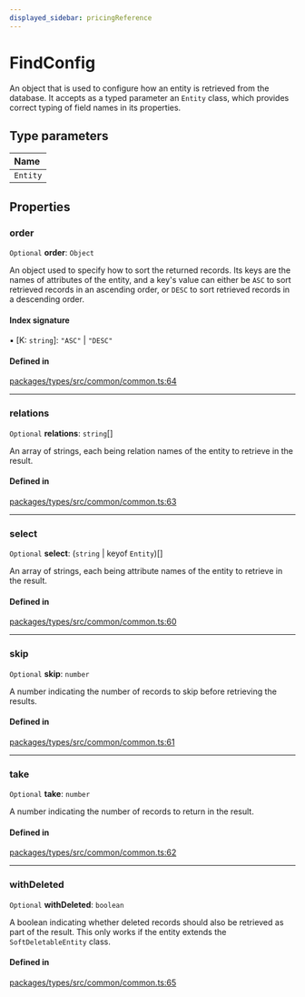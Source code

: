 ```yaml
---
displayed_sidebar: pricingReference
---
```


# FindConfig

An object that is used to configure how an entity is retrieved from the database. It accepts as a typed parameter an `Entity` class, 
which provides correct typing of field names in its properties.

## Type parameters

| Name |
| :------ |
| `Entity` |

## Properties

### order

 `Optional` **order**: `Object`

An object used to specify how to sort the returned records. Its keys are the names of attributes of the entity, and a key's value can either be `ASC` 
to sort retrieved records in an ascending order, or `DESC` to sort retrieved records in a descending order.

#### Index signature

▪ [K: `string`]: ``"ASC"`` \| ``"DESC"``

#### Defined in

[packages/types/src/common/common.ts:64](https://github.com/medusajs/medusa/blob/daea35fe73/packages/types/src/common/common.ts#L64)

___

### relations

 `Optional` **relations**: `string`[]

An array of strings, each being relation names of the entity to retrieve in the result.

#### Defined in

[packages/types/src/common/common.ts:63](https://github.com/medusajs/medusa/blob/daea35fe73/packages/types/src/common/common.ts#L63)

___

### select

 `Optional` **select**: (`string` \| keyof `Entity`)[]

An array of strings, each being attribute names of the entity to retrieve in the result.

#### Defined in

[packages/types/src/common/common.ts:60](https://github.com/medusajs/medusa/blob/daea35fe73/packages/types/src/common/common.ts#L60)

___

### skip

 `Optional` **skip**: `number`

A number indicating the number of records to skip before retrieving the results.

#### Defined in

[packages/types/src/common/common.ts:61](https://github.com/medusajs/medusa/blob/daea35fe73/packages/types/src/common/common.ts#L61)

___

### take

 `Optional` **take**: `number`

A number indicating the number of records to return in the result.

#### Defined in

[packages/types/src/common/common.ts:62](https://github.com/medusajs/medusa/blob/daea35fe73/packages/types/src/common/common.ts#L62)

___

### withDeleted

 `Optional` **withDeleted**: `boolean`

A boolean indicating whether deleted records should also be retrieved as part of the result. This only works if the entity extends the
`SoftDeletableEntity` class.

#### Defined in

[packages/types/src/common/common.ts:65](https://github.com/medusajs/medusa/blob/daea35fe73/packages/types/src/common/common.ts#L65)
